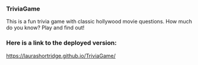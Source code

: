 ### TriviaGame

This is a fun trivia game with classic hollywood movie questions. How much do you know? Play and find out!

### Here is a link to the deployed version:

https://laurashortridge.github.io/TriviaGame/
